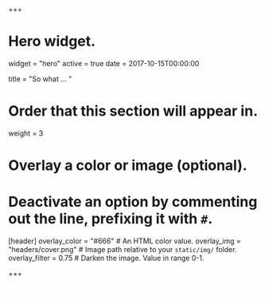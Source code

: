 +++
# Hero widget.
widget = "hero"
active = true
date = 2017-10-15T00:00:00

title = "So what ... "



# Order that this section will appear in.
weight = 3

# Overlay a color or image (optional).
#   Deactivate an option by commenting out the line, prefixing it with `#`.
[header]
  overlay_color = "#666"  # An HTML color value.
  overlay_img = "headers/cover.png"  # Image path relative to your `static/img/` folder.
  overlay_filter = 0.75  # Darken the image. Value in range 0-1.

+++

<font color="white">just another blog about statistics and data analysis <font />
<font color="black">

<br>
<br>
<br>
<br>
<br>
<br>
<br>
<br>
<br>
<br>
<br>
<br>
<br>
<br>



